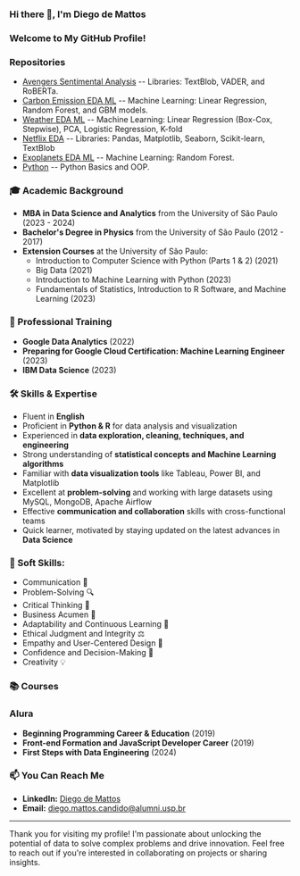 ### Hi there 👋, I'm Diego de Mattos

### Welcome to My GitHub Profile!

### Repositories

- [Avengers Sentimental Analysis](https://github.com/diguitarrista/Avengers-Sentimental-Analysis-ML-Python)
-- Libraries: TextBlob, VADER, and RoBERTa.
- [Carbon Emission EDA ML](https://github.com/diguitarrista/Carbon-Emission-EDA-ML-Python)
-- Machine Learning: Linear Regression, Random Forest, and GBM models.
- [Weather EDA ML](https://github.com/diguitarrista/Weather-EDA-ML-Python)
-- Machine Learning: Linear Regression (Box-Cox, Stepwise), PCA, Logistic Regression, K-fold
- [Netflix EDA](https://github.com/diguitarrista/Netflix-Titles-EDA-Python)
-- Libraries: Pandas, Matplotlib, Seaborn, Scikit-learn, TextBlob
- [Exoplanets EDA ML](https://github.com/diguitarrista/Exoplanets-EDA-ML-Python)
-- Machine Learning: Random Forest.
- [Python](https://github.com/diguitarrista/Python-Basics-Projects)
-- Python Basics and OOP.
  
### 🎓 Academic Background
- **MBA in Data Science and Analytics** from the University of São Paulo (2023 - 2024)
- **Bachelor's Degree in Physics** from the University of São Paulo (2012 - 2017)
- **Extension Courses** at the University of São Paulo:
  - Introduction to Computer Science with Python (Parts 1 & 2) (2021)
  - Big Data (2021)
  - Introduction to Machine Learning with Python (2023)
  - Fundamentals of Statistics, Introduction to R Software, and Machine Learning (2023)

### 💼 Professional Training
- **Google Data Analytics** (2022)
- **Preparing for Google Cloud Certification: Machine Learning Engineer** (2023)
- **IBM Data Science** (2023)

### 🛠 Skills & Expertise
- Fluent in **English**
- Proficient in **Python & R** for data analysis and visualization
- Experienced in **data exploration, cleaning, techniques, and engineering**
- Strong understanding of **statistical concepts and Machine Learning algorithms**
- Familiar with **data visualization tools** like Tableau, Power BI, and Matplotlib
- Excellent at **problem-solving** and working with large datasets using MySQL, MongoDB, Apache Airflow
- Effective **communication and collaboration** skills with cross-functional teams
- Quick learner, motivated by staying updated on the latest advances in **Data Science**


### 🌟 Soft Skills:

- Communication 💬
- Problem-Solving 🔍
- Critical Thinking 💭
- Business Acumen 💼
- Adaptability and Continuous Learning 🔄
- Ethical Judgment and Integrity ⚖️
- Empathy and User-Centered Design 👥
- Confidence and Decision-Making 🎯
- Creativity 💡

### 📚 Courses
### Alura
- **Beginning Programming Career & Education** (2019)
- **Front-end Formation and JavaScript Developer Career** (2019)
- **First Steps with Data Engineering** (2024)

### 📫 You Can Reach Me
- **LinkedIn:** [Diego de Mattos](https://www.linkedin.com/in/diego-de-mattos-166417167/)
- **Email:** diego.mattos.candido@alumni.usp.br
---

Thank you for visiting my profile! I'm passionate about unlocking the potential of data to solve complex problems and drive innovation. Feel free to reach out if you're interested in collaborating on projects or sharing insights.

